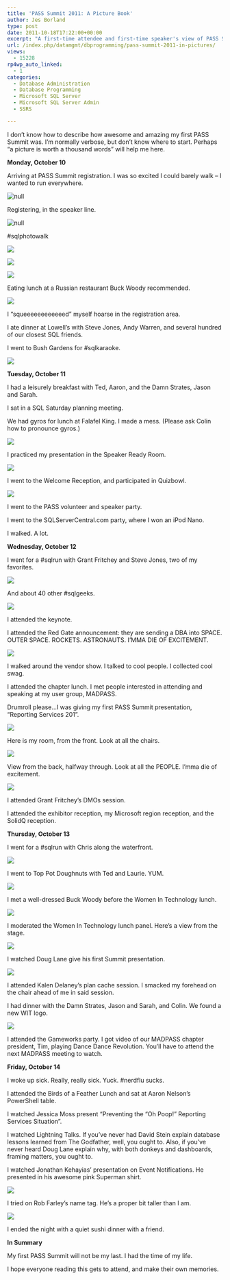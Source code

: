 ```yaml
---
title: 'PASS Summit 2011: A Picture Book'
author: Jes Borland
type: post
date: 2011-10-18T17:22:00+00:00
excerpt: "A first-time attendee and first-time speaker's view of PASS Summit 2011."
url: /index.php/datamgmt/dbprogramming/pass-summit-2011-in-pictures/
views:
  - 15228
rp4wp_auto_linked:
  - 1
categories:
  - Database Administration
  - Database Programming
  - Microsoft SQL Server
  - Microsoft SQL Server Admin
  - SSRS

---
```

I don’t know how to describe how awesome and amazing my first PASS Summit was. I’m normally verbose, but don’t know where to start. Perhaps “a picture is worth a thousand words” will help me here. 

**Monday, October 10** 

Arriving at PASS Summit registration. I was so excited I could barely walk – I wanted to run everywhere.
  
![][1]

Registering, in the speaker line.
  
![][2]

#sqlphotowalk
  
![][3]

![][4]

![][5]

Eating lunch at a Russian restaurant Buck Woody recommended.
  
![][6]

I “squeeeeeeeeeeeed” myself hoarse in the registration area. 

I ate dinner at Lowell’s with Steve Jones, Andy Warren, and several hundred of our closest SQL friends. 

I went to Bush Gardens for #sqlkaraoke.
  
![][7]

**Tuesday, October 11** 

I had a leisurely breakfast with Ted, Aaron, and the Damn Strates, Jason and Sarah. 

I sat in a SQL Saturday planning meeting. 

We had gyros for lunch at Falafel King. I made a mess. (Please ask Colin how to pronounce gyros.)
  
![][8]

I practiced my presentation in the Speaker Ready Room.
  
![][9]

I went to the Welcome Reception, and participated in Quizbowl.
  
![][10]

I went to the PASS volunteer and speaker party. 

I went to the SQLServerCentral.com party, where I won an iPod Nano. 

I walked. A lot. 

**Wednesday, October 12** 

I went for a #sqlrun with Grant Fritchey and Steve Jones, two of my favorites.
  
![][11]

And about 40 other #sqlgeeks.
  
![][12]

I attended the keynote. 

I attended the Red Gate announcement: they are sending a DBA into SPACE. OUTER SPACE. ROCKETS. ASTRONAUTS. I’MMA DIE OF EXCITEMENT.
  
![][13]

I walked around the vendor show. I talked to cool people. I collected cool swag. 

I attended the chapter lunch. I met people interested in attending and speaking at my user group, MADPASS. 

Drumroll please…I was giving my first PASS Summit presentation, “Reporting Services 201”.
  
![][14]

Here is my room, from the front. Look at all the chairs.
  
![][15]

View from the back, halfway through. Look at all the PEOPLE. I’mma die of excitement.
  
![][16]

I attended Grant Fritchey’s DMOs session. 

I attended the exhibitor reception, my Microsoft region reception, and the SolidQ reception. 

**Thursday, October 13** 

I went for a #sqlrun with Chris along the waterfront.
  
![][17]

I went to Top Pot Doughnuts with Ted and Laurie. YUM.
  
![][18]

I met a well-dressed Buck Woody before the Women In Technology lunch.
  
![][19]

I moderated the Women In Technology lunch panel. Here’s a view from the stage.
  
![][20]

I watched Doug Lane give his first Summit presentation.
  
![][21]

I attended Kalen Delaney’s plan cache session. I smacked my forehead on the chair ahead of me in said session. 

I had dinner with the Damn Strates, Jason and Sarah, and Colin. We found a new WIT logo.
  
![][22]

I attended the Gameworks party. I got video of our MADPASS chapter president, Tim, playing Dance Dance Revolution. You’ll have to attend the next MADPASS meeting to watch. 

**Friday, October 14** 

I woke up sick. Really, really sick. Yuck. #nerdflu sucks. 

I attended the Birds of a Feather Lunch and sat at Aaron Nelson’s PowerShell table. 

I watched Jessica Moss present “Preventing the “Oh Poop!” Reporting Services Situation”. 

I watched Lightning Talks. If you’ve never had David Stein explain database lessons learned from The Godfather, well, you ought to. Also, if you’ve never heard Doug Lane explain why, with both donkeys and dashboards, framing matters, you ought to. 

I watched Jonathan Kehayias’ presentation on Event Notifications. He presented in his awesome pink Superman shirt.
  
![][23]

I tried on Rob Farley’s name tag. He’s a proper bit taller than I am.
  
![][24]

I ended the night with a quiet sushi dinner with a friend. 

**In Summary** 

My first PASS Summit will not be my last. I had the time of my life. 

I hope everyone reading this gets to attend, and make their own memories.

 [1]: /wp-content/uploads/users/grrlgeek/IMG_1526_small.jpg?mtime=1318962788 "null"
 [2]: /wp-content/uploads/users/grrlgeek/IMG_1527_small.jpg?mtime=1318962883 "null"
 [3]: /wp-content/uploads/users/grrlgeek/013_small.jpg?mtime=1318963011 ""
 [4]: /wp-content/uploads/users/grrlgeek/038_small.jpg?mtime=1318963011 ""
 [5]: /wp-content/uploads/users/grrlgeek/080_small.jpg?mtime=1318963012 ""
 [6]: /wp-content/uploads/users/grrlgeek/102_small.jpg?mtime=1318963158 ""
 [7]: /wp-content/uploads/users/grrlgeek/IMG_1538_small.jpg?mtime=1318963205 ""
 [8]: /wp-content/uploads/users/grrlgeek/IMG_1542_small.jpg?mtime=1318963286 ""
 [9]: /wp-content/uploads/users/grrlgeek/IMG_1545.JPG?mtime=1318964467 ""
 [10]: /wp-content/uploads/users/grrlgeek/IMG_1548_small.jpg?mtime=1318964534 ""
 [11]: /wp-content/uploads/users/grrlgeek/IMG_1551_small.jpg?mtime=1318964626 ""
 [12]: /wp-content/uploads/users/grrlgeek/slqrungroup_small.jpg?mtime=1318964626 ""
 [13]: /wp-content/uploads/users/grrlgeek/IMG_1555_small.jpg?mtime=1318964721 ""
 [14]: /wp-content/uploads/users/grrlgeek/IMG_1558_small.jpg?mtime=1318964780 ""
 [15]: /wp-content/uploads/users/grrlgeek/IMG_1559_small.jpg?mtime=1318964781 ""
 [16]: /wp-content/uploads/users/grrlgeek/SummitBackOfRoom_small.jpg?mtime=1318964783 ""
 [17]: /wp-content/uploads/users/grrlgeek/IMG_1564_small.jpg?mtime=1318965106 ""
 [18]: /wp-content/uploads/users/grrlgeek/IMG_1565_small.jpg?mtime=1318965107 ""
 [19]: /wp-content/uploads/users/grrlgeek/IMG_1567_small.jpg?mtime=1318965108 ""
 [20]: /wp-content/uploads/users/grrlgeek/IMG_1569_small.jpg?mtime=1318965303 ""
 [21]: /wp-content/uploads/users/grrlgeek/IMG_1570_small.jpg?mtime=1318965305 ""
 [22]: /wp-content/uploads/users/grrlgeek/IMG_1577_small.jpg?mtime=1318965307 ""
 [23]: /wp-content/uploads/users/grrlgeek/IMG_1585_small.jpg?mtime=1318965449 ""
 [24]: /wp-content/uploads/users/grrlgeek/IMG_1587.JPG?mtime=1318965450 ""